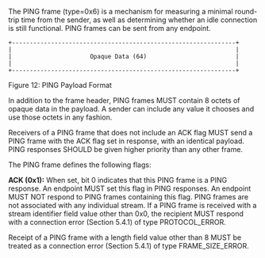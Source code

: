 The PING frame (type=0x6) is a mechanism for measuring a minimal round-trip time from the sender, as well as determining whether an idle connection is still functional. PING frames can be sent from any endpoint.

	+---------------------------------------------------------------+
	|                                                               |
	|                      Opaque Data (64)                         |
	|                                                               |
	+---------------------------------------------------------------+
Figure 12: PING Payload Format

In addition to the frame header, PING frames MUST contain 8 octets of opaque data in the payload. A sender can include any value it chooses and use those octets in any fashion.

Receivers of a PING frame that does not include an ACK flag MUST send a PING frame with the ACK flag set in response, with an identical payload. PING responses SHOULD be given higher priority than any other frame.

The PING frame defines the following flags:

**ACK (0x1):**
When set, bit 0 indicates that this PING frame is a PING response. An endpoint MUST set this flag in PING responses. An endpoint MUST NOT respond to PING frames containing this flag.
PING frames are not associated with any individual stream. If a PING frame is received with a stream identifier field value other than 0x0, the recipient MUST respond with a connection error (Section 5.4.1) of type PROTOCOL_ERROR.

Receipt of a PING frame with a length field value other than 8 MUST be treated as a connection error (Section 5.4.1) of type FRAME_SIZE_ERROR.

